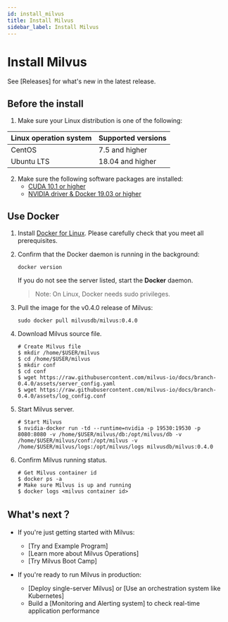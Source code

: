 ```yaml
---
id: install_milvus
title: Install Milvus
sidebar_label: Install Milvus
---
```


# Install Milvus 

See [Releases] for what's new in the latest release. 

## Before the install

1. Make sure your Linux distribution is one of the following:

| Linux operation system | Supported versions |
| :--------------------- | :----------------- |
| CentOS                 | 7.5 and higher     |
| Ubuntu LTS             | 18.04 and higher   |

2. Make sure the following software packages are installed:
   - [CUDA 10.1 or higher](https://docs.nvidia.com/cuda/cuda-installation-guide-linux/index.html)
   - [NVIDIA driver & Docker 19.03 or higher](https://github.com/NVIDIA/nvidia-docker)

## Use Docker

1. Install [Docker for Linux](https://docs.docker.com/engine/installation/linux/docker-ce/ubuntu/). Please carefully check that you meet all prerequisites.

2. Confirm that the Docker daemon is running in the background: 

   ```
   docker version
   ```

   If you do not see the server listed, start the **Docker** daemon.

   > Note: On Linux, Docker needs sudo privileges.

3. Pull the image for the v0.4.0 release of Milvus:

   ```
   sudo docker pull milvusdb/milvus:0.4.0
   ```

4. Download Milvus source file.

   ```shell
   # Create Milvus file
   $ mkdir /home/$USER/milvus
   $ cd /home/$USER/milvus
   $ mkdir conf
   $ cd conf
   $ wget https://raw.githubusercontent.com/milvus-io/docs/branch-0.4.0/assets/server_config.yaml
   $ wget https://raw.githubusercontent.com/milvus-io/docs/branch-0.4.0/assets/log_config.conf
   ```

5. Start Milvus server.

   ```shell
   # Start Milvus
   $ nvidia-docker run -td --runtime=nvidia -p 19530:19530 -p 8080:8080 -v /home/$USER/milvus/db:/opt/milvus/db -v /home/$USER/milvus/conf:/opt/milvus -v /home/$USER/milvus/logs:/opt/milvus/logs milvusdb/milvus:0.4.0
   ```

6. Confirm Milvus running status.

   ```shell
   # Get Milvus container id
   $ docker ps -a
   # Make sure Milvus is up and running
   $ docker logs <milvus container id>
   ```

## What's next？

- If you're just getting started with Milvus:

  - [Try and Example Program]
  - [Learn more about Milvus Operations]
  - [Try Milvus Boot Camp] 
  
- If you're ready to run Milvus in production:

  - [Deploy single-server Milvus] or [Use an orchestration system like Kubernetes]
  - Build a [Monitoring and Alerting system] to check real-time application performance

